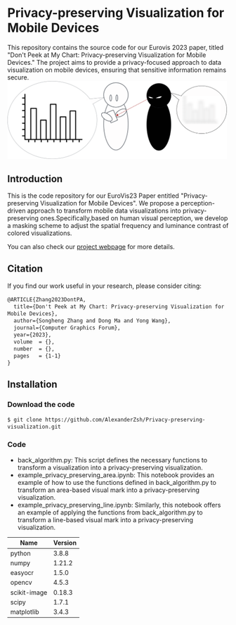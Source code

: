 # Privacy-preserving Visualization for Mobile Devices

This repository contains the source code for our Eurovis 2023 paper, titled "Don't Peek at My Chart: Privacy-preserving Visualization for Mobile Devices." The project aims to provide a privacy-focused approach to data visualization on mobile devices, ensuring that sensitive information remains secure.
<img src="./files/Teaser.png" width="500">

## Introduction

This is the code repository for our EuroVis23 Paper entitled "Privacy-preserving Visualization for Mobile Devices". We propose a perception-driven approach to transform mobile data visualizations into privacy-preserving ones.Specifically,based on human visual perception, we develop a masking scheme to adjust the spatial frequency and luminance contrast of colored visualizations.

You can also check our [project webpage](https://alexanderzsh.github.io/Privacy-preserving-visualization/) for more details.

## Citation

If you find our work useful in your research, please consider citing:

```
@ARTICLE{Zhang2023DontPA,
  title={Don't Peek at My Chart: Privacy-preserving Visualization for Mobile Devices},
  author={Songheng Zhang and Dong Ma and Yong Wang},
  journal={Computer Graphics Forum},
  year={2023},
  volume  = {},
  number  = {},
  pages   = {1-1}
}
```

## Installation

### Download the code

```
$ git clone https://github.com/AlexanderZsh/Privacy-preserving-visualization.git
```

### Code

- back_algorithm.py: This script defines the necessary functions to transform a visualization into a privacy-preserving visualization.
- example_privacy_preserving_area.ipynb: This notebook provides an example of how to use the functions defined in back_algorithm.py to transform an area-based visual mark into a privacy-preserving visualization.
- example_privacy_preserving_line.ipynb: Similarly, this notebook offers an example of applying the functions from back_algorithm.py to transform a line-based visual mark into a privacy-preserving visualization.

| Name         | Version |
| ------------ | ------- |
| python       | 3.8.8   |
| numpy        | 1.21.2  |
| easyocr      | 1.5.0   |
| opencv       | 4.5.3   |
| scikit-image | 0.18.3  |
| scipy        | 1.7.1   |
| matplotlib   | 3.4.3   |
